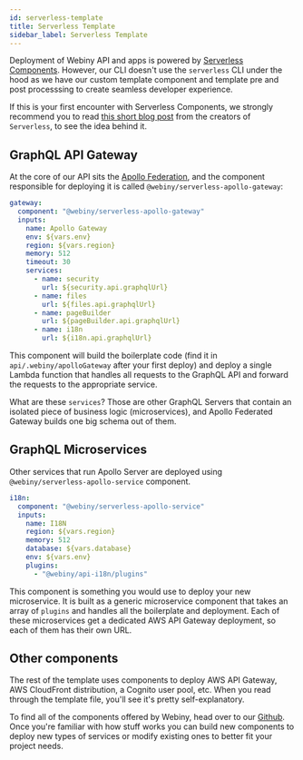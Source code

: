 ```yaml
---
id: serverless-template
title: Serverless Template
sidebar_label: Serverless Template
---
```


Deployment of Webiny API and apps is powered by [Serverless Components](https://github.com/serverless/components). However, our CLI doesn't use the `serverless` CLI under the hood as we have our custom template component and template pre and post processsing to create seamless developer experience.

If this is your first encounter with Serverless Components, we strongly recommend you to read [this short blog post](https://serverless.com/blog/serverless-components-beta/) from the creators of `Serverless`, to see the idea behind it.

## GraphQL API Gateway
At the core of our API sits the [Apollo Federation](https://www.apollographql.com/docs/apollo-server/federation/introduction/), and the component responsible for deploying it is called `@webiny/serverless-apollo-gateway`:

```yaml
gateway:
  component: "@webiny/serverless-apollo-gateway"
  inputs:
    name: Apollo Gateway
    env: ${vars.env}
    region: ${vars.region}
    memory: 512
    timeout: 30
    services:
      - name: security
        url: ${security.api.graphqlUrl}
      - name: files
        url: ${files.api.graphqlUrl}
      - name: pageBuilder
        url: ${pageBuilder.api.graphqlUrl}
      - name: i18n
        url: ${i18n.api.graphqlUrl}
```
This component will build the boilerplate code (find it in `api/.webiny/apolloGateway` after your first deploy) and deploy a single Lambda function that handles all requests to the GraphQL API and forward the requests to the appropriate service.

What are these `services`? Those are other GraphQL Servers that contain an isolated piece of business logic (microservices), and Apollo Federated Gateway builds one big schema out of them.

## GraphQL Microservices
Other services that run Apollo Server are deployed using `@webiny/serverless-apollo-service` component.

```yaml
i18n:
  component: "@webiny/serverless-apollo-service"
  inputs:
    name: I18N
    region: ${vars.region}
    memory: 512
    database: ${vars.database}
    env: ${vars.env}
    plugins:
      - "@webiny/api-i18n/plugins"
```
This component is something you would use to deploy your new microservice. It is built as a generic microservice component that takes an array of `plugins` and handles all the boilerplate and deployment. Each of these microservices get a dedicated AWS API Gateway deployment, so each of them has their own URL.

## Other components
The rest of the template uses components to deploy AWS API Gateway, AWS CloudFront distribution, a Cognito user pool, etc. When you read through the template file, you'll see it's pretty self-explanatory.

To find all of the components offered by Webiny, head over to our [Github](https://github.com/webiny/webiny-js/tree/master/components). Once you're familiar with how stuff works you can build new components to deploy new types of services or modify existing ones to better fit your project needs.

 

